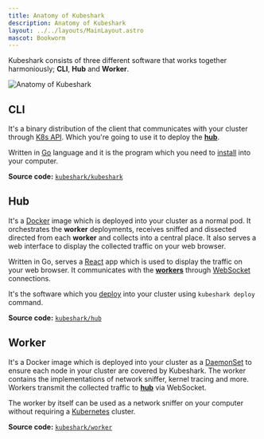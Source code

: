 ```yaml
---
title: Anatomy of Kubeshark
description: Anatomy of Kubeshark
layout: ../../layouts/MainLayout.astro
mascot: Bookworm
---
```


Kubeshark consists of three different software that works together harmoniously; **CLI**, **Hub** and **Worker**.

![Anatomy of Kubeshark](/diagram.png)

## CLI

It's a binary distribution of the client that communicates with your cluster through
[K8s API](https://kubernetes.io/docs/concepts/overview/kubernetes-api/).
Which you're going to use it to deploy the [**hub**](#hub).

Written in [Go](https://go.dev/) language and it is the program which you need to [install](/en/install)
into your computer.

**Source code:** [`kubeshark/kubeshark`](https://github.com/kubeshark/kubeshark)

## Hub

It's a [Docker](https://www.docker.com/) image which is deployed into your cluster as a normal pod. It orchestrates the **worker** deployments,
receives sniffed and dissected directed from each **worker** and collects into a central place.
It also serves a web interface to display the collected traffic on your web browser.

Written in Go, serves a [React](https://reactjs.org/) app which is used to display the traffic
on your web browser. It communicates with the [**workers**](#worker)
through [WebSocket](https://developer.mozilla.org/en-US/docs/Web/API/WebSockets_API) connections.

It's the software which you [deploy](/en/install#deploy) into your cluster using `kubeshark deploy` command.

**Source code:** [`kubeshark/hub`](https://github.com/kubeshark/hub)

## Worker

It's a Docker image which is deployed into your cluster as a [DaemonSet](https://kubernetes.io/docs/concepts/workloads/controllers/daemonset/)
to ensure each node in your cluster are covered by Kubeshark.
The worker contains the implementations of network sniffer, kernel tracing and more.
Workers transmit the collected traffic to [**hub**](#hub) via WebSocket.

The worker by itself can be used as a network sniffer on your computer without requiring a [Kubernetes](https://kubernetes.io/) cluster.

**Source code:** [`kubeshark/worker`](https://github.com/kubeshark/worker)
